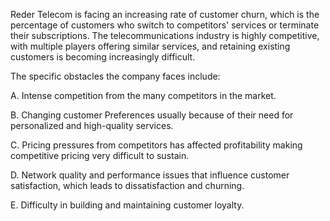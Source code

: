 Reder Telecom is facing an increasing rate of customer churn, which is the percentage of customers who switch to competitors' services or terminate their subscriptions. The telecommunications industry is highly competitive, with multiple players offering similar services, and retaining existing customers is becoming increasingly difficult. 

 

The specific obstacles the company faces include: 

 

A. Intense competition from the many competitors in the market.
 
B. Changing customer Preferences usually because of their need for personalized and high-quality services.
 
C. Pricing pressures from competitors has affected profitability making competitive pricing very difficult to sustain.
 
D. Network quality and performance issues that influence customer satisfaction, which leads to dissatisfaction and churning.
 
E. Difficulty in building  and maintaining customer loyalty.
